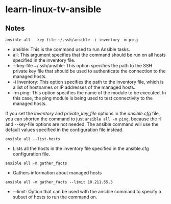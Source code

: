 # learn-linux-tv-ansible

## Notes

`ansible all --key-file ~/.ssh/ansible -i inventory -m ping`

* ansible: This is the command used to run Ansible tasks.
* all: This argument specifies that the command should be run on all hosts specified in the inventory file.
* --key-file ~/.ssh/ansible: This option specifies the path to the SSH private key file that should be used to authenticate the connection to the managed hosts.
* -i inventory: This option specifies the path to the inventory file, which is a list of hostnames or IP addresses of the managed hosts.
* -m ping: This option specifies the name of the module to be executed. In this case, the ping module is being used to test connectivity to the managed hosts.

If you set the *inventory* and *private_key_file* options in the *ansible.cfg* file, you can shorten the command to just `ansible all -m ping`, because the -I and --key-file options are not needed. The ansible command will use the default values specified in the configuration file instead.

`ansible all --list-hosts`

* Lists all the hosts in the inventory file specified in the ansible.cfg configuration file.

`ansible all -m gather_facts`

* Gathers information about managed hosts

`ansible all -m gather_facts --limit 10.211.55.3`

* --limit: Option that can be used with the ansible command to specify a subset of hosts to run the command on.
